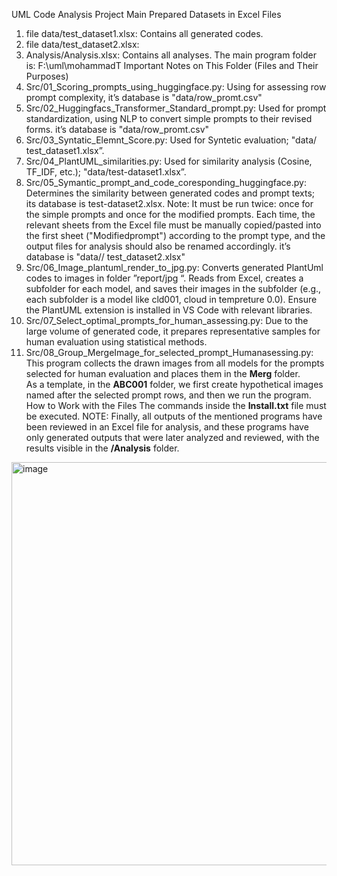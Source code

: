 UML Code Analysis Project
Main Prepared Datasets in Excel Files
1. file data/test_dataset1.xlsx: Contains all generated codes.
2. file data/test_dataset2.xlsx: 
3. Analysis/Analysis.xlsx: Contains all analyses.
The main program folder is: F:\uml\mohammadT
Important Notes on This Folder (Files and Their Purposes)
1.	Src/01_Scoring_prompts_using_huggingface.py: 
Using for assessing row prompt complexity, it’s database is "data/row_promt.csv"
2. Src/02_Huggingfacs_Transformer_Standard_prompt.py: 
Used for prompt standardization, using NLP to convert simple prompts to their revised forms. it’s database is "data/row_promt.csv"
3. Src/03_Syntatic_Elemnt_Score.py: 
Used for Syntetic evaluation; "data/ test_dataset1.xlsx”.
4. Src/04_PlantUML_similarities.py: Used for similarity analysis (Cosine, TF_IDF, etc.); "data/test-dataset1.xlsx”.
5. Src/05_Symantic_prompt_and_code_coresponding_huggingface.py: 
Determines the similarity between generated codes and prompt texts; its database is test-dataset2.xlsx. Note: It must be run twice: once for the simple prompts and once for the modified prompts. Each time, the relevant sheets from the Excel file must be manually copied/pasted into the first sheet ("Modifiedprompt") according to the prompt type, and the output files for analysis should also be renamed accordingly. it’s database is "data// test_dataset2.xlsx"
6. Src/06_Image_plantuml_render_to_jpg.py:
Converts generated PlantUml codes to images in folder ”report/jpg “. Reads from Excel, creates a subfolder for each model, and saves their images in the subfolder (e.g., each subfolder is a model like cld001, cloud in tempreture 0.0). Ensure the PlantUML extension is installed in VS Code with relevant libraries.
7. Src/07_Select_optimal_prompts_for_human_assessing.py:
Due to the large volume of generated code, it prepares representative samples for human evaluation using statistical methods.
8. Src/08_Group_MergeImage_for_selected_prompt_Humanasessing.py: 
This program collects the drawn images from all models for the prompts selected for human evaluation and places them in the **Merg** folder.  
As a template, in the **ABC001** folder, we first create hypothetical images named after the selected prompt rows, and then we run the program.
How to Work with the Files
The commands inside the **Install.txt** file must be executed.
NOTE: Finally, all outputs of the mentioned programs have been reviewed in an Excel file for analysis, and these programs have only generated outputs that were later analyzed and reviewed, with the results visible in the **/Analysis** folder.
 
<img width="837" height="645" alt="image" src="https://github.com/user-attachments/assets/ea1fc66d-9227-460f-a442-19c924745590" />
